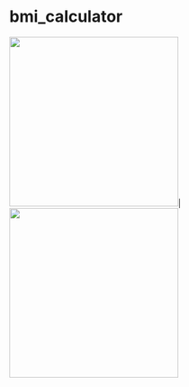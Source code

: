 # bmi_calculator

<img src="https://user-images.githubusercontent.com/83156289/151629894-a5e32485-0bdf-4b11-a44a-99fea0d6eabe.png" width="300">|<img src="https://user-images.githubusercontent.com/83156289/151629898-e96badb3-1f6e-42da-8d8a-88fdd7700106.png" width="300">

